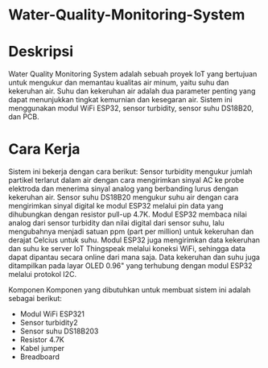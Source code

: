 # Water-Quality-Monitoring-System

# Deskripsi
Water Quality Monitoring System adalah sebuah proyek IoT yang bertujuan untuk mengukur dan memantau kualitas air minum, yaitu suhu dan kekeruhan air. Suhu dan kekeruhan air adalah dua parameter penting yang dapat menunjukkan tingkat kemurnian dan kesegaran air. Sistem ini menggunakan modul WiFi ESP32, sensor turbidity, sensor suhu DS18B20, dan PCB.

# Cara Kerja
Sistem ini bekerja dengan cara berikut:
Sensor turbidity mengukur jumlah partikel terlarut dalam air dengan cara mengirimkan sinyal AC ke probe elektroda dan menerima sinyal analog yang berbanding lurus dengan kekeruhan air.
Sensor suhu DS18B20 mengukur suhu air dengan cara mengirimkan sinyal digital ke modul ESP32 melalui pin data yang dihubungkan dengan resistor pull-up 4.7K.
Modul ESP32 membaca nilai analog dari sensor turbidity dan nilai digital dari sensor suhu, lalu mengubahnya menjadi satuan ppm (part per million) untuk kekeruhan dan derajat Celcius untuk suhu.
Modul ESP32 juga mengirimkan data kekeruhan dan suhu ke server IoT Thingspeak melalui koneksi WiFi, sehingga data dapat dipantau secara online dari mana saja.
Data kekeruhan dan suhu juga ditampilkan pada layar OLED 0.96" yang terhubung dengan modul ESP32 melalui protokol I2C.

Komponen
Komponen yang dibutuhkan untuk membuat sistem ini adalah sebagai berikut:
- Modul WiFi ESP321
- Sensor turbidity2
- Sensor suhu DS18B203
- Resistor 4.7K
- Kabel jumper
- Breadboard
